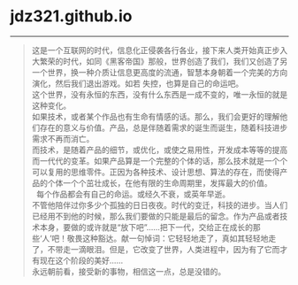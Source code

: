 # jdz321.github.io
---

> 这是一个互联网的时代，信息化正侵袭各行各业，接下来人类开始真正步入大繁荣的时代，如同《黑客帝国》那般，世界创造了我们，我们又创造了另一个世界，换一种介质让信息更高度的流通，智慧本身朝着一个完美的方向演化，然后我们退出游戏。如若 失控，也算是自己的命运吧。  
> 这个世界，没有永恒的东西，没有什么东西是一成不变的，唯一永恒的就是这种变化。  
> 如果技术，或者某个作品也有生命有情感的话。那么，我们会更好的理解他们存在的意义与价值。产品，总是伴随着需求的诞生而诞生，随着科技进步需求不再而消亡。  
> 而技术，是随着产品的细节，或优化，或使之易用性，开发成本等等的提高而一代代的变革。如果产品算是一个完整的个体的话，那么技术就是一个个可以复用的思维零件。正因为各种技术、设计思想、算法的存在，而使得产品的个体一个个茁壮成长，在他有限的生命周期里，发挥最大的价值。  
>   
> 每个作品都会有自己的命运。或经久不衰，或英年早逝。  
> 不管他陪伴过你多少个孤独的日日夜夜。时代的变迁，科技的进步。当人们已经用不到他的时候，那么我们要做的只能是最后的留念。作为产品或者技术本身，要做的或许就是“放下吧”……把下一代，交给正在成长的那些‘人’吧！敬畏这种豁达。献一句悼词：它轻轻地走了，真如其轻轻地走了，不带走一滴眼泪。但是，它改变了世界，人类进程中，因为有了它而才有现在这个阶段的美好……  
> 永远朝前看，接受新的事物，相信这一点，总是没错的。  
